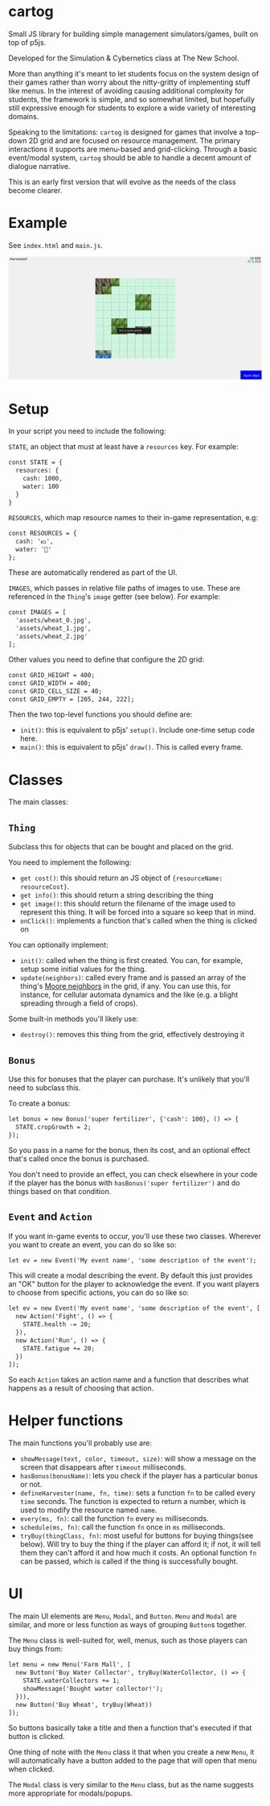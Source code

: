 # cartog

Small JS library for building simple management simulators/games, built on top of p5js.

Developed for the Simulation & Cybernetics class at The New School.

More than anything it's meant to let students focus on the system design of their games rather than worry about the nitty-gritty of implementing stuff like menus. In the interest of avoiding causing additional complexity for students, the framework is simple, and so somewhat limited, but hopefully still expressive enough for students to explore a wide variety of interesting domains.

Speaking to the limitations: `cartog` is designed for games that involve a top-down 2D grid and are focused on resource management. The primary interactions it supports are menu-based and grid-clicking. Through a basic event/modal system, `cartog` should be able to handle a decent amount of dialogue narrative.

This is an early first version that will evolve as the needs of the class become clearer.

# Example

See `index.html` and `main.js`.

![](shot.png)

# Setup

In your script you need to include the following:

`STATE`, an object that must at least have a `resources` key. For example:

```
const STATE = {
  resources: {
    cash: 1000,
    water: 100
  }
}
```

`RESOURCES`, which map resource names to their in-game representation, e.g:

```
const RESOURCES = {
  cash: '💵',
  water: '🚰'
};
```

These are automatically rendered as part of the UI.

`IMAGES`, which passes in relative file paths of images to use. These are referenced in the `Thing`'s `image` getter (see below). For example:

```
const IMAGES = [
  'assets/wheat_0.jpg',
  'assets/wheat_1.jpg',
  'assets/wheat_2.jpg'
];
```

Other values you need to define that configure the 2D grid:

```
const GRID_HEIGHT = 400;
const GRID_WIDTH = 400;
const GRID_CELL_SIZE = 40;
const GRID_EMPTY = [205, 244, 222];
```

Then the two top-level functions you should define are:

- `init()`: this is equivalent to p5js' `setup()`. Include one-time setup code here.
- `main()`: this is equivalent to p5js' `draw()`. This is called every frame.

# Classes

The main classes:

## `Thing`

Subclass this for objects that can be bought and placed on the grid.

You need to implement the following:

- `get cost()`: this should return an JS object of `{resourceName: resourceCost}`.
- `get info()`: this should return a string describing the thing
- `get image()`: this should return the filename of the image used to represent this thing. It will be forced into a square so keep that in mind.
- `onClick()`: implements a function that's called when the thing is clicked on

You can optionally implement:

- `init()`: called when the thing is first created. You can, for example, setup some initial values for the thing.
- `update(neighbors)`: called every frame and is passed an array of the thing's [Moore neighbors](https://en.wikipedia.org/wiki/Moore_neighborhood) in the grid, if any. You can use this, for instance, for cellular automata dynamics and the like (e.g. a blight spreading through a field of crops).

Some built-in methods you'll likely use:

- `destroy()`: removes this thing from the grid, effectively destroying it

## `Bonus`

Use this for bonuses that the player can purchase. It's unlikely that you'll need to subclass this.

To create a bonus:

```
let bonus = new Bonus('super fertilizer', {'cash': 100}, () => {
  STATE.cropGrowth = 2;
});
```
So you pass in a name for the bonus, then its cost, and an optional effect that's called once the bonus is purchased.

You don't need to provide an effect, you can check elsewhere in your code if the player has the bonus with `hasBonus('super fertilizer')` and do things based on that condition.

## `Event` and `Action`

If you want in-game events to occur, you'll use these two classes. Wherever you want to create an event, you can do so like so:

```
let ev = new Event('My event name', 'some description of the event');
```

This will create a modal describing the event. By default this just provides an "OK" button for the player to acknowledge the event. If you want players to choose from specific actions, you can do so like so:

```
let ev = new Event('My event name', 'some description of the event', [
  new Action('Fight', () => {
    STATE.health -= 20;
  }),
  new Action('Run', () => {
    STATE.fatigue += 20;
  })
]);
```

So each `Action` takes an action name and a function that describes what happens as a result of choosing that action.

# Helper functions

The main functions you'll probably use are:

- `showMessage(text, color, timeout, size)`: will show a message on the screen that disappears after `timeout` milliseconds.
- `hasBonus(bonusName)`: lets you check if the player has a particular bonus or not.
- `defineHarvester(name, fn, time)`: sets a function `fn` to be called every `time` seconds. The function is expected to return a number, which is used to modify the resource named `name`.
- `every(ms, fn)`: call the function `fn` every `ms` milliseconds.
- `schedule(ms, fn)`: call the function `fn` once in `ms` milliseconds.
- `tryBuy(thingClass, fn)`: most useful for buttons for buying things(see below). Will try to buy the thing if the player can afford it; if not, it will tell them they can't afford it and how much it costs. An optional function `fn` can be passed, which is called if the thing is successfully bought.

# UI

The main UI elements are `Menu`, `Modal`, and `Button`. `Menu` and `Modal` are similar, and more or less function as ways of grouping `Button`s together.

The `Menu` class is well-suited for, well, menus, such as those players can buy things from:

```
let menu = new Menu('Farm Mall', [
  new Button('Buy Water Collector', tryBuy(WaterCollector, () => {
    STATE.waterCollectors += 1;
    showMessage('Bought water collector!');
  })),
  new Button('Buy Wheat', tryBuy(Wheat))
]);
```

So buttons basically take a title and then a function that's executed if that button is clicked.

One thing of note with the `Menu` class it that when you create a new `Menu`, it will automatically have a button added to the page that will open that menu when clicked.

The `Modal` class is very similar to the `Menu` class, but as the name suggests more appropriate for modals/popups.